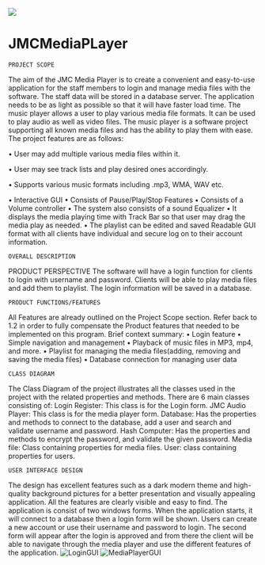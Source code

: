 ![](JMCMediaPLayer/hnet.com-image.ico)
# JMCMediaPLayer 

	PROJECT SCOPE
The aim of the JMC Media Player is to create a convenient and easy-to-use application for the staff members to login and manage media files with the software. The staff data will be stored in a database server. The application needs to be as light as possible so that it will have faster load time.
The music player allows a user to play various media file formats. It can be used to play audio as well as video files. The music player is a software project supporting all known media files and has the ability to play them with ease.
The project features are as follows:

•	User may add multiple various media files within it.

•	User may see track lists and play desired ones accordingly.

•	Supports various music formats including .mp3, WMA, WAV etc.

•	Interactive GUI
•	Consists of Pause/Play/Stop Features
•	Consists of a Volume controller
•	The system also consists of a sound Equalizer
•	It displays the media playing time with Track Bar so that user may drag the media play as needed.
•	The playlist can be edited and saved
Readable GUI format with all clients have individual and secure log on to their account information.


	OVERALL DESCRIPTION

  PRODUCT PERSPECTIVE
The software will have a login function for clients to login with username and password. Clients will be able to play media files and add them to playlist. The login information will be saved in a database.

	PRODUCT FUNCTIONS/FEATURES
All Features are already outlined on the Project Scope section. Refer back to 1.2 in order to fully compensate the Product features that needed to be implemented on this program. Brief context summary:
•	Login feature
•	Simple navigation and management
•	Playback of music files in MP3, mp4, and more.
•	Playlist for managing the media files(adding, removing and saving the media files) 
•	Database connection for managing user data

	CLASS DIAGRAM
The Class Diagram of the project illustrates all the classes used in the project with the related properties and methods.
There are 6 main classes consisting of: 
Login Register: This class is for the Login form.
JMC Audio Player: This class is for the media player form.
Database: Has the properties and methods to connect to the database, add a user and search and validate username and password.
Hash Computer: Has the properties and methods to encrypt the password, and validate the given password.
Media file: Class containing properties for media files.
User: class containing properties for users.

	USER INTERFACE DESIGN
	

The design has excellent features such as a dark modern theme and high-quality background pictures for a better presentation and visually appealing application. All the features are clearly visible and easy to find.
The application is consist of two windows forms. When the application starts, it will connect to a database then a login form will be shown. Users can create a new account or use their username and password to login. The second form will appear after the login is approved and from there the client will be able to navigate through the media player and use the different features of the application.
![LoginGUI](https://user-images.githubusercontent.com/19610431/70666566-de215a80-1ca9-11ea-8896-e43fe31bf9b4.JPG)
![MediaPlayerGUI](https://user-images.githubusercontent.com/19610431/70666574-e083b480-1ca9-11ea-9def-2df01393533d.JPG)

